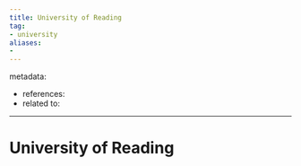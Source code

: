 ```yaml
---
title: University of Reading
tag:
- university
aliases:
- 
---
```


metadata:
- references:
- related to:

---

# University of Reading